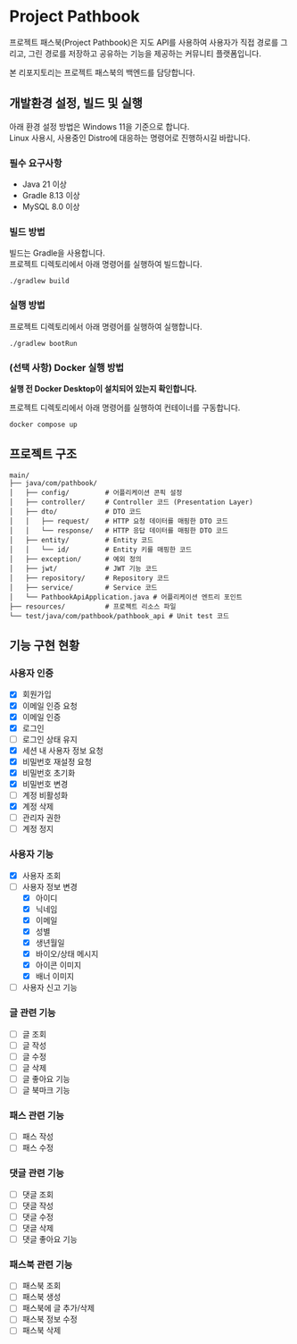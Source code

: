 # Project Pathbook
프로젝트 패스북(Project Pathbook)은 지도 API를 사용하여 사용자가 직접 경로를 그리고, 그린 경로를 저장하고 공유하는 기능을 제공하는 커뮤니티 플랫폼입니다.  

본 리포지토리는 프로젝트 패스북의 백엔드를 담당합니다.

## 개발환경 설정, 빌드 및 실행
아래 환경 설정 방법은 Windows 11을 기준으로 합니다.  
Linux 사용시, 사용중인 Distro에 대응하는 명령어로 진행하시길 바랍니다.
### 필수 요구사항
 - Java 21 이상
 - Gradle 8.13 이상
 - MySQL 8.0 이상

### 빌드 방법
빌드는 Gradle을 사용합니다.  
프로젝트 디렉토리에서 아래 명령어를 실행하여 빌드합니다.
```
./gradlew build
```

### 실행 방법
프로젝트 디렉토리에서 아래 명령어를 실행하여 실행합니다.
```
./gradlew bootRun
```

### (선택 사항) Docker 실행 방법
**실행 전 Docker Desktop이 설치되어 있는지 확인합니다.**  

프로젝트 디렉토리에서 아래 명령어를 실행하여 컨테이너를 구동합니다.
```
docker compose up
```

## 프로젝트 구조
```ansi
main/
├── java/com/pathbook/
│   ├── config/         # 어플리케이션 콘픽 설정
│   ├── controller/     # Controller 코드 (Presentation Layer)
│   ├── dto/            # DTO 코드
│   │   ├── request/    # HTTP 요청 데이터를 매핑한 DTO 코드
│   │   └── response/   # HTTP 응답 데이터를 매핑한 DTO 코드
│   ├── entity/         # Entity 코드
│   │   └── id/         # Entity 키를 매핑한 코드
│   ├── exception/      # 예외 정의
│   ├── jwt/            # JWT 기능 코드
│   ├── repository/     # Repository 코드
│   ├── service/        # Service 코드
│   └── PathbookApiApplication.java # 어플리케이션 엔트리 포인트
├── resources/          # 프로젝트 리소스 파일
└── test/java/com/pathbook/pathbook_api # Unit test 코드
```

## 기능 구현 현황
### 사용자 인증
- [x] 회원가입
- [x] 이메일 인증 요청
- [x] 이메일 인증
- [x] 로그인
- [ ] 로그인 상태 유지
- [x] 세션 내 사용자 정보 요청
- [x] 비밀번호 재설정 요청
- [x] 비밀번호 초기화
- [x] 비밀번호 변경
- [ ] 계정 비활성화
- [x] 계정 삭제
- [ ] 관리자 권한
- [ ] 계정 정지

### 사용자 기능
- [x] 사용자 조회
- [ ] 사용자 정보 변경
    - [x] 아이디
    - [x] 닉네임
    - [x] 이메일
    - [x] 성별
    - [x] 생년월일
    - [x] 바이오/상태 메시지
    - [x] 아이콘 이미지
    - [x] 배너 이미지
- [ ] 사용자 신고 기능

### 글 관련 기능
- [ ] 글 조회
- [ ] 글 작성
- [ ] 글 수정
- [ ] 글 삭제
- [ ] 글 좋아요 기능
- [ ] 글 북마크 기능

### 패스 관련 기능
- [ ] 패스 작성
- [ ] 패스 수정

### 댓글 관련 기능
- [ ] 댓글 조회
- [ ] 댓글 작성
- [ ] 댓글 수정
- [ ] 댓글 삭제
- [ ] 댓글 좋아요 기능

### 패스북 관련 기능
- [ ] 패스북 조회
- [ ] 패스북 생성
- [ ] 패스북에 글 추가/삭제
- [ ] 패스북 정보 수정
- [ ] 패스북 삭제